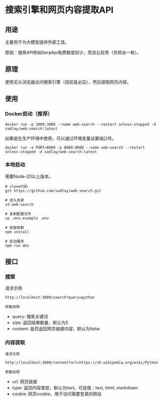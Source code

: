 # 搜索引擎和网页内容提取API

## 用途

主要用于为大模型提供外部工具。

原因：搜索API例如SerpApi免费额度较少，而且比较贵（穷屌丝一枚）。

## 原理

使用无头浏览器访问搜索引擎（目前是必应），然后提取网页内容。

## 使用

### Docker启动（推荐）

```shell
docker run -p 3000:3000 --name web-search --restart unless-stopped -d sadlay/web-search:latest
```

如果是在生产环境中使用，可以通过环境变量设置端口号。

```shell
docker run -e PORT=8080 -p 8080:8080 --name web-search --restart unless-stopped -d sadlay/web-search:latest
```

### 本地启动

需要Node-20以上版本。

```shell
# clone代码
git https://github.com/sadlay/web-search.git

# 进入目录
cd web-search

# 复制配置文件
cp .env.example .env

# 安装依赖
npm install

# 启动服务
npm run dev
````

## 接口

### 搜索

请求示例
```shell
http://localhost:3000/search?query=python
```

`参数说明`
- query: 搜索关键词
- size: 返回结果数量，默认为5
- content: 是否返回网页链接内容，默认为false

### 内容提取

`请求示例`

```shell
http://localhost:3000/content?url=https://zh.wikipedia.org/wiki/Python
```

`参数说明`
- url: 网页链接
- type: 返回内容类型，默认为text。可选值：text, html, markdown
- cookie: 网页cookie，用于访问需要登录的网站

